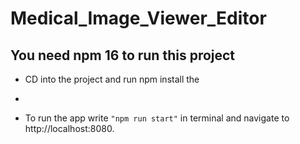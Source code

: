 # Medical_Image_Viewer_Editor

## You need npm 16 to run this project

* CD into the project and run npm install the

* 
* To run the app write ``` "npm run start" ``` in terminal and navigate to http://localhost:8080.

